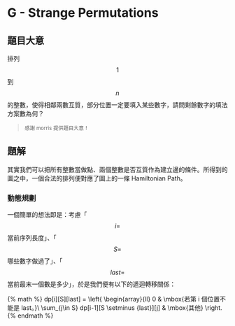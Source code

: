 # G - Strange Permutations

## 題目大意

排列 $$1$$ 到 $$n$$ 的整數，使得相鄰兩數互質，部分位置一定要填入某些數字，請問剩餘數字的填法方案數為何？

> <small>感謝 morris 提供題目大意！</small>

## 題解

其實我們可以把所有整數當做點、兩個整數是否互質作為建立邊的條件。所得到的圖之中，一個合法的排列便對應了圖上的一條 Hamiltonian Path。

### 動態規劃

一個簡單的想法即是：考慮「$$i=$$ 當前序列長度」、「$$S=$$ 哪些數字做過了」、「$$last =$$ 當前最末一個數是多少」，於是我們便有以下的遞迴轉移關係：

{% math %} dp[i][S][last] = \left\{
\begin{array}{ll}
0 & \mbox{若第 i 個位置不能是 last。}\\
\sum_{j\in S} dp[i-1][S \setminus \{last\}][j] & \mbox{其他}
\right.{% endmath %}
